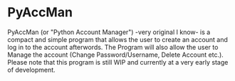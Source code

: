 # PyAccMan
PyAccMan (or "Python Account Manager") -very original I know- is a compact and simple program that allows the user to create an account and log in to the account afterwords.
The Program will also allow the user to Manage the account (Change Password/Username, Delete Account etc.).
Please note that this program is still WIP and currently at a very early stage of development.
